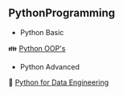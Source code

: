 ## PythonProgramming
- Python Basic

👪
<a href="https://github.com/jthiruveedula/PythonProgramming/tree/master/OOP">Python OOP's</a>

- Python Advanced

📁
<a href="https://github.com/jthiruveedula/PythonProgramming/tree/master/DataEngineering">Python for Data Engineering</a>
